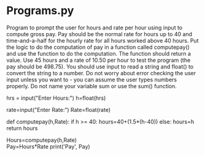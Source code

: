 # Programs.py
Program to prompt the user for hours and rate per hour using input to compute gross pay. Pay should be the normal rate for hours up to 40 and time-and-a-half for the hourly rate for all hours worked above 40 hours. Put the logic to do the computation of pay in a function called computepay() and use the function to do the computation. The function should return a value. Use 45 hours and a rate of 10.50 per hour to test the program (the pay should be 498.75). You should use input to read a string and float() to convert the string to a number. Do not worry about error checking the user input unless you want to - you can assume the user types numbers properly. Do not name your variable sum or use the sum() function.

hrs = input("Enter Hours:")
h=float(hrs)

rate=input("Enter Rate:")
Rate=float(rate)

def computepay(h,Rate):
    if h >= 40:
        hours=40+(1.5*(h-40))
    else:
        hours=h
    return hours    


Hours=computepay(h,Rate)    
Pay=Hours*Rate
print('Pay', Pay)
